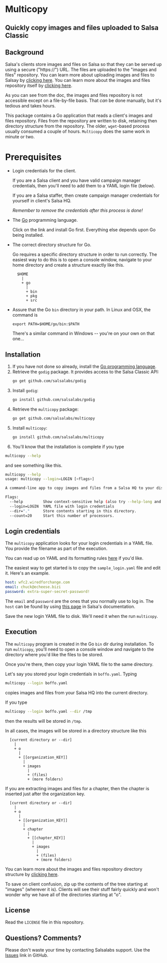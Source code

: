 # Multicopy
## Quickly copy images and files uploaded to Salsa Classic

## Background
Salsa's clients store images and files on Salsa so that they can 
be served up using a secure ("https://") URL.  The files are uploaded to the "images and files" repository.  You can learn more
about uploading images and files to Salsay by [clicking here](https://help.salsalabs.com/hc/en-us/articles/223342607-Upload-images-or-files-to-Salsa).
You can learn more about the images and files repository itself by [clicking  here](https://help.salsalabs.com/hc/en-us/articles/223342727-Managing-files-uploaded-to-Salsa). 

As you can see from the doc, the images and files repository is not accessible except on a file-by-file basis.  That _can_ be done manually, but it's tedious and takes hours.

This package contains a Go application that reads a client's images and files repository.
Files from the repository are written to disk, retaining then directory structure from the repository.
The older, `wget`-based process usually consumed a couple of hours.  `Multicopy` does the same work in minute or two.
# Prerequisites
* Login credentials for the client.

    If you are a Salsa client and you have valid campaign manager credentials, then you'll need to add them to a YAML login file (below).

    If you are a Salsa staffer, then create campaign manager credentials for yourself in client's Salsa HQ.

    *_Remember to remove the credentials after this process is done!_*

* The [Go](https://golang.org/doc/install) programming language.

    Click on the link and install Go first.  Everything else depends upon Go being installed.

* The correct directory structure for Go.

    Go requires a specific directory structure in order to run correctly.  The easiest way to do this is to open a console window, navigate to your home directory and create a structure exactly like this.
  ```
    $HOME
      |
      + go
        |
        + bin
        + pkg
        + src
  ```

* Assure that the Go `bin` directory in your path.  In Linux and OSX, the command is

    ```export PATH=$HOME/go/bin:$PATH```
  
  There's a similar command in Windows -- you're on your own on that one...
## Installation

1. If you have not done so already, install the [Go programming language](https://golang.org/doc/install).
1. Retrieve the `godig` package.  It provides access to the Salsa Classic API:
    ```bash
    go get github.com/salsalabs/godig
    ```
1. Install `godig`:
    ```bash
    go install github.com/salsalabs/godig
    ```
1. Retrieve the `multicopy` package:
    ```bash
    go get github.com/salsalabs/multicopy
    ```
1. Install `multicopy`:
    ```bash
    go install github.com/salsalabs/multicopy
    ```
1. You'll know that the installation is complete if you type
```bash
multicopy --help
```
and see something like this.
```bash
multicopy --help
usage: multicopy --login=LOGIN [<flags>]

A command-line app to copy images and files from a Salsa HQ to your disk.

Flags:
  --help         Show context-sensitive help (also try --help-long and --help-man).
  --login=LOGIN  YAML file with login credentials
  --dir="."      Store contents starting in this directory.
  --count=20     Start this number of processors.
  ```

## Login credentials

The `multicopy` application looks for your login credentials in a YAML file.  You provide the filename as part of the execution.

You can read up on YAML and its formatting rules [here](https://en.wikipedia.org/wiki/YAML) if you'd like.

  The easiest way to get started is to  copy the `sample_login.yaml` file and edit it.  Here's an example.
```yaml
host: wfc2.wiredforchange.com
email: chuck@echeese.bizi
password: extra-super-secret-password!
```
The `email` and `password` are the ones that you normally use to log in. The `host` can be found by using [this page](https://help.salsalabs.com/hc/en-us/articles/115000341773-Salsa-Application-Program-Interface-API-#api_host) in Salsa's documentation.

Save the new login YAML file to disk.  We'll need it when the run `multicopy`.

## Execution

The `multicopy` program is created in the Go `bin` dir during installation.  To run `multicopy`, you'll need to open a console window and navigate to the directory where you'd like the files to be stored.

Once you're there, then copy your login YAML file to the same directory.

Let's say you stored your login credentials in `boffo.yaml`.  Typing
```bash
multicopy --login boffo.yaml
```
copies images and files from your Salsa HQ into the current directory.

If you type 
```bash
multicopy --login boffo.yaml --dir /tmp
```
then the results will be stored in `/tmp`.

In all cases, the images will be stored in a directory structure like this

```
  [current directory or --dir]
    |
    + o
      |
      + [[organization_KEY]]
        |
        + images
          |
          + (files)
          + (more folders)
```
If you are extracting images and files for a chapter, then the chapter is inserted just after the organization key.
```
  [current directory or --dir]
    |
    + o
      |
      + [[organization_KEY]]
        |
        + chapter
          |
          + [[chapter_KEY]]
            |
            + images
              |
              + (files)
              + (more folders)
```
You can learn more about the images and files repository directory structure by [clicking  here](https://help.salsalabs.com/hc/en-us/articles/223342727-Managing-files-uploaded-to-Salsa).

To save on client confusion, zip up the contents of the tree starting at "images" (wherever it is).  Clients will see their stuff fairly quickly and won't wonder why we have all of the directories starting at "o".

## License
Read the `LICENSE` file in this repository.
## Questions?  Comments?
Please don't waste your time by contacting Salsalabs support. Use the [Issues](https://github.com/salsalabs/multicopy/issues) link
in GitHub. 
